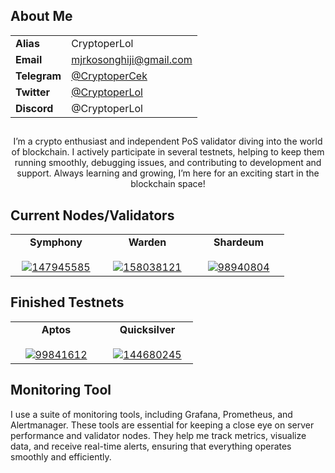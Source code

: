 ## About Me

|     			|                    |
|----------|-------------------------------|
| **Alias**    | CryptoperLol                  |
| **Email**    | mjrkosonghiji@gmail.com      |
| **Telegram** | [@CryptoperCek](https://t.me/CryptoperCek) |
| **Twitter**  | [@CryptoperLol](https://x.com/CryptoperLol) |
| **Discord**  | @CryptoperLol                  |


  
    
<h2> </h2>   
<div style="text-align: center;">I’m a crypto enthusiast and independent PoS validator diving into the world of blockchain. I actively participate in several testnets, helping to keep them running smoothly, debugging issues, and contributing to development and support. Always learning and growing, I’m here for an exciting start in the blockchain space!</div>

<h2><strong>Current Nodes/Validators</strong></h2>
<table width="350px" align="center">
	<tbody>
		<tr valign="top">
			<td width="130px" align="center">
				<span>
					<strong>Symphony</strong>
				</span>
				<br>
				<br>
				<a href="https://testnet.ping.pub/symphony/staking/symphonyvaloper1jkywj45pfqqqfjuxkd5r0azrw0ktvdp25ht063" rel="nofollow">
					<img src="https://i.ibb.co.com/v3WrnvX/147945585.jpg" alt="147945585" border="0">
				</a>
			</td>
			<td width="130px" align="center">
				<span>
					<strong>Warden</strong>
				</span>
				<br>
				<br>
				<a href="https://testnet.warden.explorers.guru/validator/wardenvaloper1jkywj45pfqqqfjuxkd5r0azrw0ktvdp23c6mhz" rel="nofollow">
					<img src="https://i.ibb.co.com/SV58x13/158038121.jpg" alt="158038121" border="0"> 
				</a>
			</td>
			<td width="130px" align="center">
				<span>
					<strong>Shardeum</strong>
				</span>
				<br>
				<br>
				<a href="https://explorer-atomium.shardeum.org/account/a1e6048897e0430418c157ea347dbfc1c8b1745c4d5edc486a4869536131e63f" rel="nofollow">
					<img src="https://i.ibb.co.com/RbBGhqs/98940804.png" alt="98940804" border="0">
				</a>
			</td>
		</tr>
	</tbody>
</table>

<h2>Finished Testnets</h2>

<table width="350px" align="center">
	<tbody>
		<tr valign="top">
			<td width="130px" align="center">
				<span>
					<strong>Aptos</strong>
				</span>
				<br>
				<br>
				<a href="https://aptosfoundation.org/" rel="nofollow">
					<img src="https://i.ibb.co.com/MC7txpr/99841612.png" alt="99841612" border="0">
				</a>
			</td>
			<td width="130px" align="center">
				<span>
					<strong>Quicksilver</strong>
				</span>
				<br>
				<br>
				<a href="https://quicksilver.zone/" rel="nofollow">
					<img src="https://i.ibb.co.com/g4rF2vj/144680245.png" alt="144680245" border="0">
				</a>
			</td>
		</tr>
	</tbody>
</table>


## Monitoring Tool

I use a suite of monitoring tools, including Grafana, Prometheus, and Alertmanager. These tools are essential for keeping a close eye on server performance and validator nodes. They help me track metrics, visualize data, and receive real-time alerts, ensuring that everything operates smoothly and efficiently.
